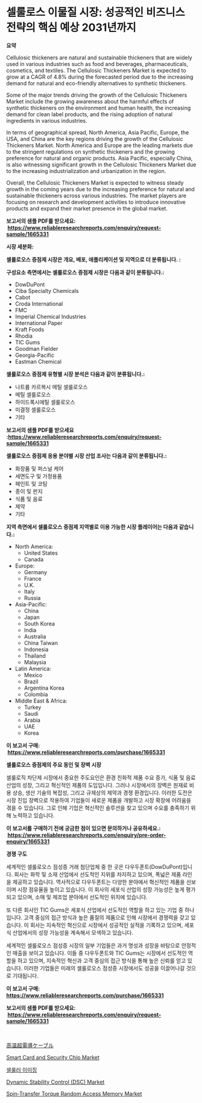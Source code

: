 <p><h1>셀룰로스 이물질 시장: 성공적인 비즈니스 전략의 핵심 예상 2031년까지</h1></p><p><strong>요약</strong></p>
<p><p>Cellulosic thickeners are natural and sustainable thickeners that are widely used in various industries such as food and beverages, pharmaceuticals, cosmetics, and textiles. The Cellulosic Thickeners Market is expected to grow at a CAGR of 4.8% during the forecasted period due to the increasing demand for natural and eco-friendly alternatives to synthetic thickeners.</p><p>Some of the major trends driving the growth of the Cellulosic Thickeners Market include the growing awareness about the harmful effects of synthetic thickeners on the environment and human health, the increasing demand for clean label products, and the rising adoption of natural ingredients in various industries.</p><p>In terms of geographical spread, North America, Asia Pacific, Europe, the USA, and China are the key regions driving the growth of the Cellulosic Thickeners Market. North America and Europe are the leading markets due to the stringent regulations on synthetic thickeners and the growing preference for natural and organic products. Asia Pacific, especially China, is also witnessing significant growth in the Cellulosic Thickeners Market due to the increasing industrialization and urbanization in the region.</p><p>Overall, the Cellulosic Thickeners Market is expected to witness steady growth in the coming years due to the increasing preference for natural and sustainable thickeners across various industries. The market players are focusing on research and development activities to introduce innovative products and expand their market presence in the global market.</p></p>
<p><strong>보고서의 샘플 PDF를 받으세요: &nbsp;<a href="https://www.reliableresearchreports.com/enquiry/request-sample/1665331">https://www.reliableresearchreports.com/enquiry/request-sample/1665331</a></strong></p>
<p><strong>시장 세분화:</strong></p>
<p><strong> 셀룰로오스 증점제 시장은 개요, 배포, 애플리케이션 및 지역으로 더 분류됩니다. :</strong></p>
<p><strong>구성요소 측면에서는 셀룰로오스 증점제 시장은 다음과 같이 분류됩니다.:</strong></p>
<p><ul><li>DowDuPont</li><li>Ciba Specialty Chemicals</li><li>Cabot</li><li>Croda International</li><li>FMC</li><li>Imperial Chemical Industries</li><li>International Paper</li><li>Kraft Foods</li><li>Rhodia</li><li>TIC Gums</li><li>Goodman Fielder</li><li>Georgia-Pacific</li><li>Eastman Chemical</li></ul></p>
<p><strong> 셀룰로오스 증점제 유형별 시장 분석은 다음과 같이 분류됩니다.:</strong></p>
<p><ul><li>나트륨 카르복시 메틸 셀룰로오스</li><li>메틸 셀룰로오스</li><li>하이드록시에틸 셀룰로오스</li><li>미결정 셀룰로오스</li><li>기타</li></ul></p>
<p><strong>보고서의 샘플 PDF를 받으세요 :<a href="https://www.reliableresearchreports.com/enquiry/request-sample/1665331">https://www.reliableresearchreports.com/enquiry/request-sample/1665331</a></strong></p>
<p><strong> 셀룰로오스 증점제 응용 분야별 시장 산업 조사는 다음과 같이 분류됩니다.:</strong></p>
<p><ul><li>화장품 및 퍼스널 케어</li><li>세면도구 및 가정용품</li><li>페인트 및 코팅</li><li>종이 및 판지</li><li>식품 및 음료</li><li>제약</li><li>기타</li></ul></p>
<p><strong>지역 측면에서 셀룰로오스 증점제 지역별로 이용 가능한 시장 플레이어는 다음과 같습니다.:</strong></p>
<p><ul>
    <li>
        North America:
        <ul>
            <li>United States</li>
            <li>Canada</li>
        </ul>
    </li>
    <li>
        Europe:
        <ul>
            <li>Germany</li>
            <li>France</li>
            <li>U.K.</li>
            <li>Italy</li>
            <li>Russia</li>
        </ul>
    </li>
    <li>
        Asia-Pacific:
        <ul>
            <li>China</li>
            <li>Japan</li>
            <li>South Korea</li>
            <li>India</li>
            <li>Australia</li>
            <li>China Taiwan</li>
            <li>Indonesia</li>
            <li>Thailand</li>
            <li>Malaysia</li>
        </ul>
    </li>
    <li>
        Latin America:
        <ul>
            <li>Mexico</li>
            <li>Brazil</li>
            <li>Argentina Korea</li>
            <li>Colombia</li>
        </ul>
    </li>
    <li>
        Middle East & Africa:
        <ul>
            <li>Turkey</li>
            <li>Saudi</li>
            <li>Arabia</li>
            <li>UAE</li>
            <li>Korea</li>
        </ul>
    </li>
    </ul></p>
<p><strong>이 보고서 구매: &nbsp;<a href="https://www.reliableresearchreports.com/purchase/1665331">https://www.reliableresearchreports.com/purchase/1665331</a></strong></p>
<p><strong>셀룰로오스 증점제의 주요 동인 및 장벽 시장</strong></p>
<p><p>셀룰로직 차단제 시장에서 중요한 주도요인은 환경 친화적 제품 수요 증가, 식품 및 음료 산업의 성장, 그리고 혁신적인 제품의 도입입니다. 그러나 시장에서의 장벽은 원재료 비용 상승, 생산 기술의 복잡성, 그리고 규제상의 제약과 경쟁 환경입니다. 이러한 도전은 시장 진입 장벽으로 작용하여 기업들이 새로운 제품을 개발하고 시장 확장에 어려움을 겪을 수 있습니다. 그로 인해 기업은 혁신적인 솔루션을 찾고 있으며 수요를 충족하기 위해 노력하고 있습니다.</p></p>
<p><strong>이 보고서를 구매하기 전에 궁금한 점이 있으면 문의하거나 공유하세요.: &nbsp;<a href="https://www.reliableresearchreports.com/enquiry/pre-order-enquiry/1665331">https://www.reliableresearchreports.com/enquiry/pre-order-enquiry/1665331</a></strong></p>
<p><strong>경쟁 구도</strong></p>
<p><p>세계적인 셀룰로오스 점성증 거래 첨단업체 중 한 곳은 다우두폰트(DowDuPont)입니다. 회사는 화학 및 소재 산업에서 선도적인 지위를 차지하고 있으며, 폭넓은 제품 라인을 제공하고 있습니다. 역사적으로 다우두폰트는 다양한 분야에서 혁신적인 제품을 선보이며 시장 점유율을 높이고 있습니다. 이 회사의 세포식 산업의 성장 가능성은 높게 평가되고 있으며, 소매 및 제조업 분야에서 선도적인 위치에 있습니다.</p><p>또 다른 회사인 TIC Gums은 세포식 산업에서 선도적인 역할을 하고 있는 기업 중 하나입니다. 고객 중심의 접근 방식과 높은 품질의 제품으로 인해 시장에서 경쟁력을 갖고 있습니다. 이 회사는 지속적인 혁신으로 시장에서 성공적인 실적을 기록하고 있으며, 세포식 산업에서의 성장 가능성을 계속해서 모색하고 있습니다.</p><p>세계적인 셀룰로오스 점성증 시장의 일부 기업들은 과거 명성과 성장을 바탕으로 안정적인 매출을 보이고 있습니다. 이들 중 다우두폰트와 TIC Gums는 시장에서 선도적인 역할을 하고 있으며, 지속적인 혁신과 고객 중심의 접근 방식을 통해 높은 신뢰를 얻고 있습니다. 이러한 기업들은 미래의 셀룰로오스 점성증 시장에서도 성공을 이끌어나갈 것으로 기대됩니다.</p></p>
<p><strong>이 보고서 구매: &nbsp; <a href="https://www.reliableresearchreports.com/purchase/1665331">https://www.reliableresearchreports.com/purchase/1665331</a></strong></p>
<p><strong>보고서의 샘플 PDF를 받으세요: &nbsp;<a href="https://www.reliableresearchreports.com/enquiry/request-sample/1665331">https://www.reliableresearchreports.com/enquiry/request-sample/1665331</a></strong><strong></strong></p>
<p>&nbsp;</p>
<p><p><a href="https://github.com/MosesSpinka1914/Market-Research-Report-List-1/blob/main/572794515907.md">高温超電導ケーブル</a></p><p><a href="https://github.com/prosalinda88/Market-Research-Report-List-3/blob/main/smart-card-and-security-chip-market.md">Smart Card and Security Chip Market</a></p><p><a href="https://github.com/vsoq0zknh59/Market-Research-Report-List-1/blob/main/778931314646.md">셀룰러 이미징</a></p><p><a href="https://issuu.com/reportprime-2/docs/dynamic-stability-control-dsc-market-size-2030.ppt">Dynamic Stability Control (DSC) Market</a></p><p><a href="https://github.com/globismark/Market-Research-Report-List-2/blob/main/spin-transfer-torque-random-access-memory-market.md">Spin-Transfer Torque Random Access Memory Market</a></p></p>